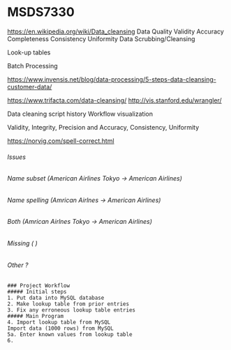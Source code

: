 # MSDS7330

https://en.wikipedia.org/wiki/Data_cleansing
Data Quality
	Validity
	Accuracy
	Completeness
	Consistency
	Uniformity
Data Scrubbing/Cleansing

Look-up tables

Batch Processing

https://www.invensis.net/blog/data-processing/5-steps-data-cleansing-customer-data/

https://www.trifacta.com/data-cleansing/
http://vis.stanford.edu/wrangler/

Data cleaning script history
Workflow visualization

Validity, Integrity, Precision and Accuracy, Consistency, Uniformity

https://norvig.com/spell-correct.html

###### Issues
###### Name subset	(American Airlines Tokyo -> American Airlines)
###### Name spelling	(Amrican Airlnes -> American Airlines)
###### Both 		(Amrican Airlnes Tokyo -> American Airlines)
###### Missing		(           )
###### Other		?

```
### Project Workflow
##### Initial steps
1. Put data into MySQL database
2. Make lookup table from prior entries
3. Fix any erroneous lookup table entries
##### Main Program
4. Import lookup table from MySQL
Import data (1000 rows) from MySQL
5a. Enter known values from lookup table
6.  
```


